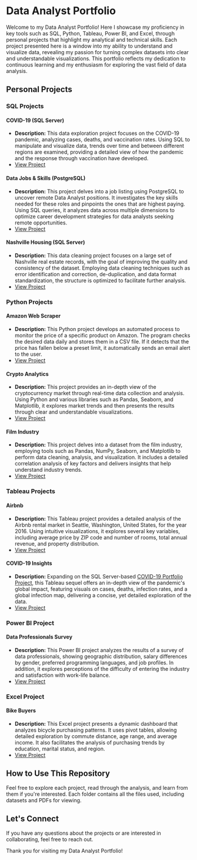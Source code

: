 # Data Analyst Portfolio

Welcome to my Data Analyst Portfolio! Here I showcase my proficiency in key tools such as SQL, Python, Tableau, Power BI, and Excel, through personal projects that highlight my analytical and technical skills. Each project presented here is a window into my ability to understand and visualize data, revealing my passion for turning complex datasets into clear and understandable visualizations. This portfolio reflects my dedication to continuous learning and my enthusiasm for exploring the vast field of data analysis.

## Personal Projects

### SQL Projects

#### COVID-19 (SQL Server)
- **Description:** This data exploration project focuses on the COVID-19 pandemic, analyzing cases, deaths, and vaccination rates. Using SQL to manipulate and visualize data, trends over time and between different regions are examined, providing a detailed view of how the pandemic and the response through vaccination have developed.
- [View Project](/SQL/SQL%20Server/COVID-19/COVID-19%20Portfolio%20Project.sql)

#### Data Jobs & Skills (PostgreSQL)
- **Description:** This project delves into a job listing using PostgreSQL to uncover remote Data Analyst positions. It investigates the key skills needed for these roles and pinpoints the ones that are highest paying. Using SQL queries, it analyzes data across multiple dimensions to optimize career development strategies for data analysts seeking remote opportunities.
- [View Project](/SQL/PostgreSQL/Data%20Jobs%20&%20Skills/Data%20Jobs%20&%20Skills%20Portfolio%20Project.sql)

#### Nashville Housing (SQL Server)
- **Description:** This data cleaning project focuses on a large set of Nashville real estate records, with the goal of improving the quality and consistency of the dataset. Employing data cleaning techniques such as error identification and correction, de-duplication, and data format standardization, the structure is optimized to facilitate further analysis.
- [View Project](/SQL/SQL%20Server/Nashville%20Housing/Nashville%20Housing%20Portfolio%20Project.sql)

### Python Projects

#### Amazon Web Scraper
- **Description:** This Python project develops an automated process to monitor the price of a specific product on Amazon. The program checks the desired data daily and stores them in a CSV file. If it detects that the price has fallen below a preset limit, it automatically sends an email alert to the user.
- [View Project](/Python/Amazon%20Web%20Scraper/Amazon%20Web%20Scraper%20Portfolio%20Project.ipynb)

#### Crypto Analytics
- **Description:** This project provides an in-depth view of the cryptocurrency market through real-time data collection and analysis. Using Python and various libraries such as Pandas, Seaborn, and Matplotlib, it explores market trends and then presents the results through clear and understandable visualizations.
- [View Project](/Python/Crypto%20Analytics/Crypto%20Analytics%20Portfolio%20Project.ipynb)

#### Film Industry
- **Description:** This project delves into a dataset from the film industry, employing tools such as Pandas, NumPy, Seaborn, and Matplotlib to perform data cleaning, analysis, and visualization. It includes a detailed correlation analysis of key factors and delivers insights that help understand industry trends.
- [View Project](/Python/Film%20Industry/Film%20Industry%20Portfolio%20Project.ipynb)

### Tableau Projects

#### Airbnb
- **Description:** This Tableau project provides a detailed analysis of the Airbnb rental market in Seattle, Washington, United States, for the year 2016. Using intuitive visualizations, it explores several key variables, including average price by ZIP code and number of rooms, total annual revenue, and property distribution.
- [View Project](https://public.tableau.com/app/profile/martinvigliante/viz/AirbnbPortfolioProject_17069125735230/Dashboard)

#### COVID-19 Insights
- **Description:** Expanding on the SQL Server-based [COVID-19 Portfolio Project](/SQL/SQL%20Server/COVID-19/COVID-19%20Portfolio%20Project.sql), this Tableau sequel offers an in-depth view of the pandemic's global impact, featuring visuals on cases, deaths, infection rates, and a global infection map, delivering a concise, yet detailed exploration of the data.
- [View Project](https://public.tableau.com/app/profile/martinvigliante/viz/COVID-19DashboardPortfolioProject_17126772479260/Dashboard)

### Power BI Project

#### Data Professionals Survey
- **Description:** This Power BI project analyzes the results of a survey of data professionals, showing geographic distribution, salary differences by gender, preferred programming languages, and job profiles. In addition, it explores perceptions of the difficulty of entering the industry and satisfaction with work-life balance.
- [View Project](/Power%20BI/Data%20Professionals%20Survey/Data%20Professionals%20Survey%20Portfolio%20Project.pdf)

### Excel Project

#### Bike Buyers
- **Description:** This Excel project presents a dynamic dashboard that analyzes bicycle purchasing patterns. It uses pivot tables, allowing detailed exploration by commute distance, age range, and average income. It also facilitates the analysis of purchasing trends by education, marital status, and region.
- [View Project](/Excel/Bike%20Buyers/Bike%20Buyers%20Portfolio%20Project.pdf)

## How to Use This Repository

Feel free to explore each project, read through the analysis, and learn from them if you're interested. Each folder contains all the files used, including datasets and PDFs for viewing.

## Let's Connect

If you have any questions about the projects or are interested in collaborating, feel free to reach out.

Thank you for visiting my Data Analyst Portfolio!